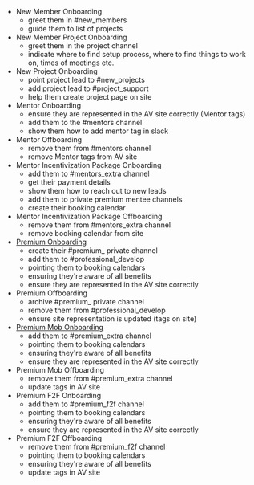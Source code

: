 * New Member Onboarding
  - greet them in #new_members
  - guide them to list of projects
* New Member Project Onboarding
  - greet them in the project channel
  - indicate where to find setup process, where to find things to work on, times of meetings etc.
* New Project Onboarding
  - point project lead to #new_projects  
  - add project lead to #project_support
  - help them create project page on site
* Mentor Onboarding
  - ensure they are represented in the AV site correctly (Mentor tags)
  - add them to the #mentors channel
  - show them how to add mentor tag in slack
* Mentor Offboarding
  - remove them from #mentors channel
  - remove Mentor tags from AV site
* Mentor Incentivization Package Onboarding
  - add them to #mentors_extra channel
  - get their payment details
  - show them how to reach out to new leads
  - add them to private premium mentee channels
  - create their booking calendar
* Mentor Incentivization Package Offboarding
  - remove them from #mentors_extra channel
  - remove booking calendar from site
* [Premium Onboarding](PREMIUM_ONBOARDING.md)
  - create their #premium_<name> private channel
  - add them to #professional_develop
  - pointing them to booking calendars
  - ensuring they're aware of all benefits
  - ensure they are represented in the AV site correctly
* Premium Offboarding
  - archive #premium_<name> private channel
  - remove them from #professional_develop
  - ensure site representation is updated (tags on site)
* [Premium Mob Onboarding](PREMIUM_ONBOARDING.md#new-premium-mob-member-sign-up)
  - add them to #premium_extra channel
  - pointing them to booking calendars
  - ensuring they're aware of all benefits
  - ensure they are represented in the AV site correctly
* Premium Mob Offboarding
  - remove them from #premium_extra channel
  - update tags in AV site
* Premium F2F Onboarding
  - add them to #premium_f2f channel
  - pointing them to booking calendars
  - ensuring they're aware of all benefits
  - ensure they are represented in the AV site correctly
* Premium F2F Offboarding
  - remove them from #premium_f2f channel
  - pointing them to booking calendars
  - ensuring they're aware of all benefits
  - update tags in AV site
